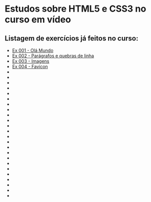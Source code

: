 # Estudos sobre HTML5 e CSS3 no curso em vídeo

## Listagem de exercícios já feitos no curso:

- [Ex 001 - Olá Mundo](https://laravinicius.github.io/HTML-CSS/exercicios/ex001%20-%20ol%C3%A1,%20mundo!/index.html)
- [Ex 002 - Parágrafos e quebras de linha](/exercicios/ex002%20-%20par%C3%A1grafos%20e%20quebras%20de%20linha/index.html)
- [Ex 003 - Imagens](/exercicios/ex003%20-%20inserindo%20imagens/index.html)
- [Ex 004 - Favicon](/exercicios/ex004%20-%20favicon/index.html)
- []()
- []()
- []()
- []()
- []()
- []()
- []()
- []()
- []()
- []()
- []()
- []()
- []()
- []()
- []()
- []()
- []()
- []()
- []()
- []()
- []()
- []()
- []()
- []()